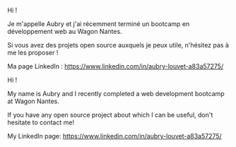 Hi !

Je m'appelle Aubry et j'ai récemment terminé un bootcamp en développement web au Wagon Nantes.

Si vous avez des projets open source auxquels je peux utile, n'hésitez pas à me les proposer !

Ma page LinkedIn : https://www.linkedin.com/in/aubry-louvet-a83a57275/ 


Hi !

My name is Aubry and I recently completed a web development bootcamp at Wagon Nantes.

If you have any open source project about which I can be useful, don't hesitate to contact me!

My LinkedIn page: https://www.linkedin.com/in/aubry-louvet-a83a57275/
